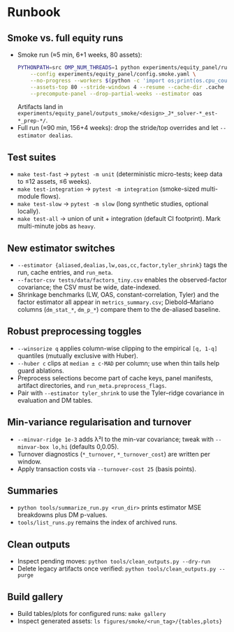 # Runbook

## Smoke vs. full equity runs

- Smoke run (≈5 min, 6+1 weeks, 80 assets):
  ```bash
  PYTHONPATH=src OMP_NUM_THREADS=1 python experiments/equity_panel/run.py \
      --config experiments/equity_panel/config.smoke.yaml \
      --no-progress --workers $(python -c 'import os;print(os.cpu_count() or 4)') \
      --assets-top 80 --stride-windows 4 --resume --cache-dir .cache \
      --precompute-panel --drop-partial-weeks --estimator oas
  ```
  Artifacts land in `experiments/equity_panel/outputs_smoke/<design>_J*_solver-*_est-*_prep-*/`.
- Full run (≈90 min, 156+4 weeks): drop the stride/top overrides and let `--estimator dealias`.

## Test suites

- `make test-fast` → `pytest -m unit` (deterministic micro-tests; keep data to ≤12 assets, ≤6 weeks).
- `make test-integration` → `pytest -m integration` (smoke-sized multi-module flows).
- `make test-slow` → `pytest -m slow` (long synthetic studies, optional locally).
- `make test-all` → union of unit + integration (default CI footprint). Mark multi-minute jobs as `heavy`.

## New estimator switches

- `--estimator {aliased,dealias,lw,oas,cc,factor,tyler_shrink}` tags the run, cache entries, and `run_meta`.
- `--factor-csv tests/data/factors_tiny.csv` enables the observed-factor covariance; the CSV must be wide, date-indexed.
- Shrinkage benchmarks (LW, OAS, constant-correlation, Tyler) and the factor estimator all appear in `metrics_summary.csv`; Diebold–Mariano columns (`dm_stat_*`, `dm_p_*`) compare them to the de-aliased baseline.

## Robust preprocessing toggles

- `--winsorize q` applies column-wise clipping to the empirical `[q, 1-q]` quantiles (mutually exclusive with Huber).
- `--huber c` clips at `median ± c·MAD` per column; use when thin tails help guard ablations.
- Preprocess selections become part of cache keys, panel manifests, artifact directories, and `run_meta.preprocess_flags`.
- Pair with `--estimator tyler_shrink` to use the Tyler–ridge covariance in evaluation and DM tables.

## Min-variance regularisation and turnover

- `--minvar-ridge 1e-3` adds λ²I to the min-var covariance; tweak with `--minvar-box lo,hi` (defaults 0,0.05).
- Turnover diagnostics (`*_turnover`, `*_turnover_cost`) are written per window.
- Apply transaction costs via `--turnover-cost 25` (basis points).

## Summaries

- `python tools/summarize_run.py <run_dir>` prints estimator MSE breakdowns plus DM p-values.
- `tools/list_runs.py` remains the index of archived runs.

## Clean outputs

- Inspect pending moves: `python tools/clean_outputs.py --dry-run`
- Delete legacy artifacts once verified: `python tools/clean_outputs.py --purge`

## Build gallery

- Build tables/plots for configured runs: `make gallery`
- Inspect generated assets: `ls figures/smoke/<run_tag>/{tables,plots}`
